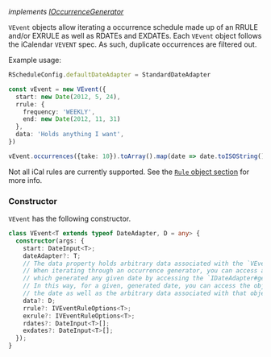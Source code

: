 _implements [IOccurrenceGenerator](../../../usage/#IOccurrenceGenerator-Interface)_

`VEvent` objects allow iterating a occurrence schedule made up of an RRULE and/or EXRULE as well as RDATEs and EXDATEs. Each `VEvent` object follows the iCalendar `VEVENT` spec. As such, duplicate occurrences are filtered out.

Example usage:

```typescript
RScheduleConfig.defaultDateAdapter = StandardDateAdapter

const vEvent = new VEvent({
  start: new Date(2012, 5, 24),
  rrule: {
    frequency: 'WEEKLY',
    end: new Date(2012, 11, 31)
  },
  data: 'Holds anything I want',
})

vEvent.occurrences({take: 10}).toArray().map(date => date.toISOString())
```

Not all iCal rules are currently supported. See the [`Rule` object section](../../../usage/rule) for more info.

### Constructor

`VEvent` has the following constructor.

```typescript
class VEvent<T extends typeof DateAdapter, D = any> {
  constructor(args: {
    start: DateInput<T>;
    dateAdapter?: T;
    // The data property holds arbitrary data associated with the `VEvent`.
    // When iterating through an occurrence generator, you can access a list of the objects
    // which generated any given date by accessing the `IDateAdapter#generators` property.
    // In this way, for a given, generated date, you can access the object which generated
    // the date as well as the arbitrary data associated with that object.
    data?: D;
    rrule?: IVEventRuleOptions<T>;
    exrule?: IVEventRuleOptions<T>;
    rdates?: DateInput<T>[];
    exdates?: DateInput<T>[];
  });
}
```
